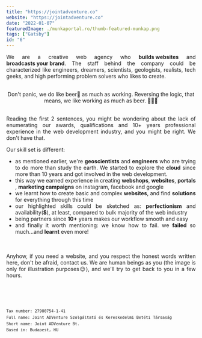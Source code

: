 ```yaml
---
title: "https://jointadventure.co"
website: "https://jointadventure.co"
date: "2022-01-07"
featuredImage: ./munkaportal.ro/thumb-featured-munkap.png
tags: ["Gatsby"]
id: "6"
---
```


<style>

c{
  color: var(--accent-color);
  display: inline-block;
  font-weight: 700;
}
center{
  text-align:center;
}

justify{
  text-align:justify;
}
Img{
  border: solid 1px #fff;
}
Img:hover{
   border: solid 2px var(--accent-color);
}

detailsCo{
line-height:0.8;
font-size:small;
}

 </style>

<justify>

We are a creative web agency who <c>builds websites</c> and <c>broadcasts your brand</c>. The staff behind the company could be characterized like engineers, dreamers, scientists, geologists, realists, tech geeks, and high performing problem solvers who likes to create.  
</br>

<center>Don't panic, we do like beer🍻 as much as working. Reversing the logic, that means, we like working as much as beer. 🍺👨‍💻  </center>
</br>

Reading the first 2 sentences, you might be wondering about the lack of enumerating our awards, qualifications and 10+ years professional experience in the web development industry, and you might be right. We don't have that.

Our skill set is different:

- as mentioned earlier, we're <c>geoscientists</c> and <c>engineers</c> who are trying to do more than study the earth. We started to explore the <c>cloud</c> since more than 10 years and got involved in the web development.
- this way we earned experience in creating <c>webshops</c>, <c>websites</c>, <c> portals</c>, <c>marketing campaigns</c> on instagram, facebook and google
- we learnt how to create basic and complex <c>websites</c>, and find <c>solutions</c> for everything through this time
- our highlighted skills could be sketched as: <c>perfectionism</c> and availability(<c>$</c>), at least, compared to bulk majority of the web industry
- being partners since <c>10+</c> years makes our workflow smooth and easy
- and finally it worth mentioning: we know how to fail. we <c>failed</c> so much...and <c>learnt</c> even more!  
  </br>
  </br>

Anyhow, if you need a website, and you respect the honest words written here, don't be afraid, contact us. We are human beings as you (the image is only for illustration purposes😉), and we'll try to get back to you in a few hours.  
</br>
</br>
</br>
</br>


<detailsCo>

```
Tax number: 27980754-1-41

Full name: Joint ADVenture Szolgáltató és Kereskedelmi Betéti Társaság

Short name: Joint ADVenture Bt.

Based in: Budapest, HU

```

</detailsCo>

</justify>
